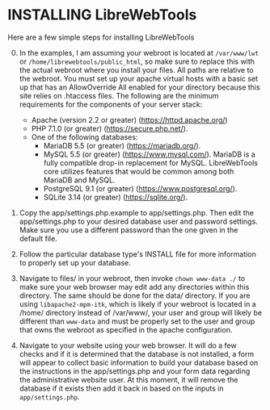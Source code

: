 # INSTALLING LibreWebTools

Here are a few simple steps for installing LibreWebTools

 0. In the examples, I am assuming your webroot is located at `/var/www/lwt` or
    `/home/librewebtools/public_html`, so make sure to replace this with the
    actual webroot where you install your files. All paths are relative to the
    webroot. You must set up your apache virtual hosts with a basic set up that
    has an AllowOverride All enabled for your directory because this site
    relies on .htaccess files. The following are the minimum requirements for
    the components of your server stack:

    - Apache (version 2.2 or greater) (https://httpd.apache.org/)
    - PHP 7.1.0 (or greater) (https://secure.php.net/).
    - One of the following databases:
      - MariaDB 5.5 (or greater) (https://mariadb.org/).
      - MySQL 5.5 (or greater) (https://www.mysql.com/). MariaDB is a fully
        compatible drop-in replacement for MySQL. LibreWebTools core utilizes
        features that would be common among both MariaDB and MySQL.
      - PostgreSQL 9.1 (or greater) (https://www.postgresql.org/).
      - SQLite 3.14 (or greater) (https://sqlite.org/).
 
 1. Copy the app/settings.php.example to app/settings.php. Then edit the 
    app/settings.php to your desired database user and password settings. Make 
    sure you use a different password than the one given in the default file.

 2. Follow the particular database type's INSTALL file for more information to
    properly set up your database.

 3. Navigate to files/ in your webroot, then invoke `chown www-data ./` to make
    sure your web browser may edit add any directories within this directory.
    The same should be done for the data/ directory. If you are using
    `libapache2-mpm-itk`, which is likely if your webroot is located in a /home/
    directory instead of /var/www/, your user and group will likely be different
    than `www-data` and must be properly set to the user and group that owns the
    webroot as specified in the apache configuration.

 4. Navigate to your website using your web browser. It will do a few checks and
    if it is determined that the database is not installed, a form will appear
    to collect basic information to build your database based on the 
    instructions in the app/settings.php and your form data regarding the 
    administrative website user. At this moment, it will remove the database
    if it exists then add it back in based on the inputs in `app/settings.php`.

